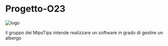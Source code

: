
# Progetto-O23
![logo](https://user-images.githubusercontent.com/119416593/222483582-4878bacd-6fdc-44dd-869a-b152037e5e60.png)

il gruppo dei MipsTips intende realizzare un software in grado di gestire un albergo

